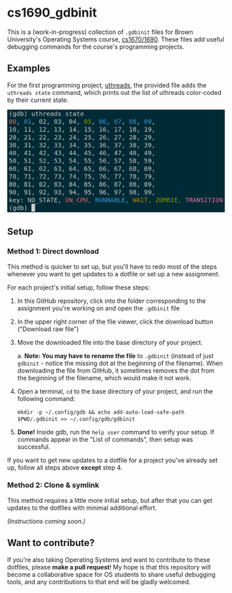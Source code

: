 # cs1690_gdbinit

This is a (work-in-progress) collection of `.gdbinit` files for Brown University's Operating Systems course, [cs1670/1690](https://brown-cs1690.github.io/brown-cs167-s24/). These files add useful debugging commands for the course's programming projects.

## Examples
For the first programming project, [uthreads](https://github.com/brown-cs1690/handout/wiki/uthreads), the provided file adds the `uthreads state` command, which prints out the list of uthreads color-coded by their current state.

![Output of the `uthreads state` command](./.screenshots/uthreads_state.png)

## Setup

### Method 1: Direct download

This method is quicker to set up, but you'll have to redo most of the steps whenever you want to get updates to a dotfile or set up a new assignment.

For each project's initial setup, follow these steps:

1. In this GitHub repository, click into the folder corresponding to the assignment you're working on and open the `.gdbinit` file
2. In the upper right corner of the file viewer, click the download button ("Download raw file")
3. Move the downloaded file into the base directory of your project.

    a. **Note: You may have to rename the file** to `.gdbinit` (instead of just `gdbinit` - notice the missing dot at the beginning of the filename). When downloading the file from GitHub, it sometimes removes the dot from the beginning of the filename, which would make it not work.
4. Open a terminal, `cd` to the base directory of your project, and run the following command:
    ```
    mkdir -p ~/.config/gdb && echo add-auto-load-safe-path $PWD/.gdbinit >> ~/.config/gdb/gdbinit
    ```
5. **Done!** Inside gdb, run the `help user` command to verify your setup. If commands appear in the "List of commands", then setup was successful.

If you want to get new updates to a dotfile for a project you've already set up, follow all steps above **except** step 4.

### Method 2: Clone & symlink

This method requires a little more initial setup, but after that you can get updates to the dotfiles with minimal additional effort.

*(Instructions coming soon.)*

## Want to contribute?

If you're also taking Operating Systems and want to contribute to these dotfiles, please **make a pull request**! My hope is that this repository will become a collaborative space for OS students to share useful debugging tools, and any contributions to that end will be gladly welcomed.
